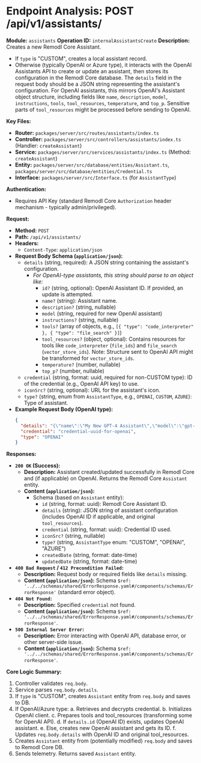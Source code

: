 # Endpoint Analysis: POST /api/v1/assistants/

**Module:** `assistants`
**Operation ID:** `internalAssistantsCreate`
**Description:** Creates a new Remodl Core Assistant.
- If `type` is "CUSTOM", creates a local assistant record.
- Otherwise (typically OpenAI or Azure type), it interacts with the OpenAI Assistants API to create or update an assistant, then stores its configuration in the Remodl Core database. The `details` field in the request body should be a JSON string representing the assistant's configuration. For OpenAI assistants, this mirrors OpenAI's Assistant object structure, including fields like `name`, `description`, `model`, `instructions`, `tools`, `tool_resources`, `temperature`, and `top_p`. Sensitive parts of `tool_resources` might be processed before sending to OpenAI.

**Key Files:**
*   **Router:** `packages/server/src/routes/assistants/index.ts`
*   **Controller:** `packages/server/src/controllers/assistants/index.ts` (Handler: `createAssistant`)
*   **Service:** `packages/server/src/services/assistants/index.ts` (Method: `createAssistant`)
*   **Entity:** `packages/server/src/database/entities/Assistant.ts`, `packages/server/src/database/entities/Credential.ts`
*   **Interface:** `packages/server/src/Interface.ts` (for `AssistantType`)

**Authentication:**
*   Requires API Key (standard Remodl Core `Authorization` header mechanism - typically admin/privileged).

**Request:**
*   **Method:** `POST`
*   **Path:** `/api/v1/assistants/`
*   **Headers:**
    *   `Content-Type`: `application/json`
*   **Request Body Schema (`application/json`):**
    *   `details` (string, required): A JSON string containing the assistant's configuration.
        *   *For OpenAI-type assistants, this string should parse to an object like:*
            *   `id?` (string, optional): OpenAI Assistant ID. If provided, an update is attempted.
            *   `name?` (string): Assistant name.
            *   `description?` (string, nullable)
            *   `model` (string, required for new OpenAI assistant)
            *   `instructions?` (string, nullable)
            *   `tools?` (array of objects, e.g., `[{ "type": "code_interpreter" }, { "type": "file_search" }]`)
            *   `tool_resources?` (object, optional): Contains resources for tools like `code_interpreter` (`file_ids`) and `file_search` (`vector_store_ids`). Note: Structure sent to OpenAI API might be transformed for `vector_store_ids`.
            *   `temperature?` (number, nullable)
            *   `top_p?` (number, nullable)
    *   `credential` (string, format: uuid, required for non-CUSTOM type): ID of the credential (e.g., OpenAI API key) to use.
    *   `iconSrc?` (string, optional): URL for the assistant's icon.
    *   `type?` (string, enum from `AssistantType`, e.g., `OPENAI`, `CUSTOM`, `AZURE`): Type of assistant.
*   **Example Request Body (OpenAI type):**
    ```json
    {
      "details": "{\"name\":\"My New GPT-4 Assistant\",\"model\":\"gpt-4-turbo\",\"instructions\":\"You are a helpful bot.\",\"tools\":[{\"type\":\"code_interpreter\"}]}",
      "credential": "credential-uuid-for-openai",
      "type": "OPENAI"
    }
    ```

**Responses:**

*   **`200 OK` (Success):**
    *   **Description:** Assistant created/updated successfully in Remodl Core and (if applicable) on OpenAI. Returns the Remodl Core `Assistant` entity.
    *   **Content (`application/json`):**
        *   Schema (based on `Assistant` entity):
            *   `id` (string, format: uuid): Remodl Core Assistant ID.
            *   `details` (string): JSON string of assistant configuration (includes OpenAI ID if applicable, and original `tool_resources`).
            *   `credential` (string, format: uuid): Credential ID used.
            *   `iconSrc?` (string, nullable)
            *   `type?` (string, `AssistantType` enum: "CUSTOM", "OPENAI", "AZURE")
            *   `createdDate` (string, format: date-time)
            *   `updatedDate` (string, format: date-time)
*   **`400 Bad Request` / `412 Precondition Failed`:**
    *   **Description:** Request body or required fields like `details` missing.
    *   **Content (`application/json`):** Schema `$ref: '../../schemas/shared/ErrorResponse.yaml#/components/schemas/ErrorResponse'` (standard error object).
*   **`404 Not Found`:**
    *   **Description:** Specified `credential` not found.
    *   **Content (`application/json`):** Schema `$ref: '../../schemas/shared/ErrorResponse.yaml#/components/schemas/ErrorResponse'`.
*   **`500 Internal Server Error`:**
    *   **Description:** Error interacting with OpenAI API, database error, or other server-side issue.
    *   **Content (`application/json`):** Schema `$ref: '../../schemas/shared/ErrorResponse.yaml#/components/schemas/ErrorResponse'`.

**Core Logic Summary:**
1. Controller validates `req.body`.
2. Service parses `req.body.details`.
3. If `type` is "CUSTOM", creates `Assistant` entity from `req.body` and saves to DB.
4. If OpenAI/Azure type:
    a. Retrieves and decrypts credential.
    b. Initializes OpenAI client.
    c. Prepares tools and tool_resources (transforming some for OpenAI API).
    d. If `details.id` (OpenAI ID) exists, updates OpenAI assistant.
    e. Else, creates new OpenAI assistant and gets its ID.
    f. Updates `req.body.details` with OpenAI ID and original tool_resources.
5. Creates `Assistant` entity from (potentially modified) `req.body` and saves to Remodl Core DB.
6. Sends telemetry. Returns saved `Assistant` entity.
